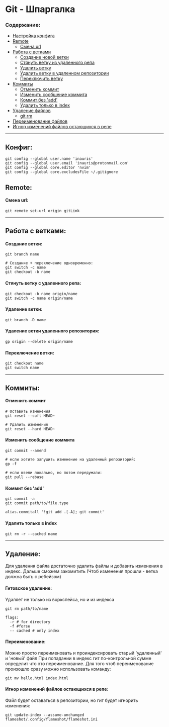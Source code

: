 # Git - Шпаргалка
### Содержание:
  - [Настройка конфига](#config)
  - [Remote](#remote)
    - [Смена url](#set-url)
  - [Работа с ветками](#branch)
    - [Создание новой ветки](#creating-branch)
    - [Стянуть ветку из удаленного репа](#fetch-branch)
    - [Удалить ветку](#delete-branch)
    - [Удалить ветку в удаленном репозитории](#delete-remote-branch)
    - [Переключить ветку](#switch-branch)
  - [Коммиты](#commits)
    - [Отменить коммит](#cancelCommit)
    - [Изменить сообщение коммита](#renameCommit)
    - [Коммит без 'add'](#commits!add)
    - [Удалить только в index](#rmCache)
  - [Удаление файлов](#deleting)
    - [git rm](#deleteWithGit)
  - [Переименование файлов](#renaming)
  - [Игнор изменений файлов остающихся в репе](#ignore-exist)
---

## <a name='config'></a> Конфиг:
```
git config --global user.name 'inauris'
git config --global user.email 'inauris@protonmail.com'
git config --global core.editor 'nvim'
git config --global core.excludesFile ~/.gitignore
```

## <a name='remote'></a> Remote:
#### <a name='set-url'></a> Смена url:
```
git remote set-url origin gitLink
```
---
## <a name='branch'></a> Работа с ветками:
#### <a name='creating-branch'></a> Создание ветки:
```
git branch name

# Создание + переключение одновременно:
git switch -c name
git checkout -b name
```

#### <a name='fetch-branch'></a> Стянуть ветку с удаленного репа:
 
```
git checkout -b name origin/name
git switch -c name origin/name
```

#### <a name='delete-branch'></a> Удаление ветки:
```
git branch -D name
```
#### <a name='delete-remote-branch'></a> Удаление ветки удаленного репозитория:
```
gp origin --delete origin/name
```

#### <a name='switch-branch'></a> Переключение ветки:
```
git checkout name
git switch name
```
---

## <a name='commits'></a> Коммиты:

#### <a name='cancelCommit'></a> Отменить коммит
```
# Оставить изменения
git reset --soft HEAD~

# Удалить изменения
git reset --hard HEAD~
```
#### <a name='renameCommit'></a> Изменить сообщение коммита
```
git commit --amend

# если хотите запушить изменение на удаленный репозиторий:
gp -f

# если ввели локально, но потом передумали:
git pull --rebase
```
#### <a name='commits!add'></a> Коммит без 'add'
```
git commit -a
git commit path/to/file.type

alias.commitall '!git add .[-A]; git commit'
```

#### <a name='rmCache'></a> Удалить только в index
```
git rm -r --cached name
```
---

## <a name='deleting'></a> Удаление:
Для удаления файла достаточно удалить файлы и добавить изменения в индекс.
Дальше сможем закомитить (Чтоб изменения прошли - ветка должна быть с ребейзом)

#### <a name='deleteWithGit'></a> Гитовское удаление:
Удаляет не только из воркспейса, но и из индекса
```
git rm path/to/name

flags:
  -r # for directory
  -f #forse
  -- cached # only index
```

#### <a name='renaming'></a> Переименование:
Можно просто переименовать и проиндексировать старый 'удаленный' и 'новый' файл
При попадании в индекс гит по-контрольной сумме определит что это переименование.
Для того чтоб переименование произошло сразу можно использовать команду:
```
git mv hello.html index.html
```
#### <a name='ignore-exist'></a> Игнор изменений файлов остающихся в репе:
Файл будет оставаться в репозитории, но гит будет игнорить изменения:
```
git update-index --assume-unchanged flameshot/.config/flameshot/flameshot.ini
```
